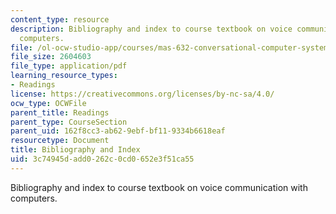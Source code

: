 ```yaml
---
content_type: resource
description: Bibliography and index to course textbook on voice communication with
  computers.
file: /ol-ocw-studio-app/courses/mas-632-conversational-computer-systems-fall-2008/3c74945dadd0262c0cd0652e3f51ca55_shmandt_txt_indx.pdf
file_size: 2604603
file_type: application/pdf
learning_resource_types:
- Readings
license: https://creativecommons.org/licenses/by-nc-sa/4.0/
ocw_type: OCWFile
parent_title: Readings
parent_type: CourseSection
parent_uid: 162f8cc3-ab62-9ebf-bf11-9334b6618eaf
resourcetype: Document
title: Bibliography and Index
uid: 3c74945d-add0-262c-0cd0-652e3f51ca55
---
```

Bibliography and index to course textbook on voice communication with computers.